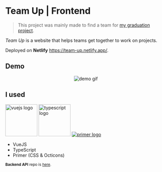 # Team Up | Frontend

> This project was mainly made to find a team for [my graduation project](//github.com/empw-org/).

_Team Up_ is a website that helps teams get together to work on projects.

Deployed on **Netlify** <https://team-up.netlify.app/>.

## Demo

<p align="center"><img src="https://s6.gifyu.com/images/ezgif.com-video-to-gifec34986c81984ee9.gif" alt="demo gif" /></p>

## I used

<a href="//vuejs.org"><img alt="vuejs logo" src="https://vuejs.org/images/logo.png" width="100px"/></a>
<a href="//typescriptlang.org"><img alt="typescript logo" src="https://cdn.worldvectorlogo.com/logos/typescript.svg" width="100px"/></a>
[![primer logo](https://avatars1.githubusercontent.com/u/7143434?s=100)](//primer.style/css/)

- VueJS
- TypeScript
- Primer (CSS & Octicons)

<sup>**Backend API** repo is [here](//github.com/kerolloz/team-up-backend).</sup>
